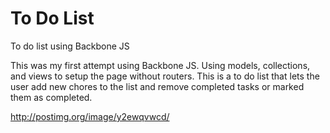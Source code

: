 To Do List
========

To do list using Backbone JS

This was my first attempt using Backbone JS.  Using models, collections, and views to setup the page without routers.  This is a to do list that lets the user add new chores to the list and remove completed tasks or marked them as completed. 

http://postimg.org/image/y2ewqvwcd/
